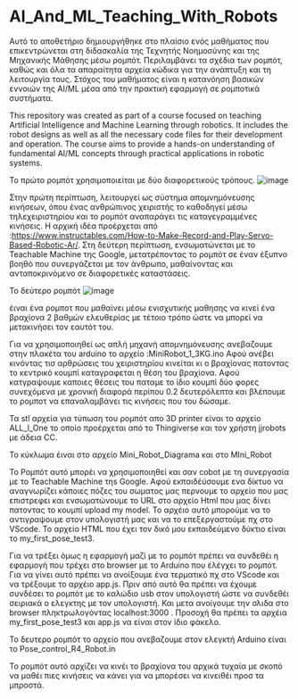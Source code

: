 # AI_And_ML_Teaching_With_Robots
Αυτό το αποθετήριο δημιουργήθηκε στο πλαίσιο ενός μαθήματος που επικεντρώνεται στη διδασκαλία της Τεχνητής Νοημοσύνης και της Μηχανικής Μάθησης μέσω ρομπότ. Περιλαμβάνει τα σχέδια των ρομπότ, καθώς και όλα τα απαραίτητα αρχεία κώδικα για την ανάπτυξη και τη λειτουργία τους. Στόχος του μαθήματος είναι η κατανόηση βασικών εννοιών της AI/ML μέσα από την πρακτική εφαρμογή σε ρομποτικά συστήματα.

This repository was created as part of a course focused on teaching Artificial Intelligence and Machine Learning through robotics. It includes the robot designs as well as all the necessary code files for their development and operation. The course aims to provide a hands-on understanding of fundamental AI/ML concepts through practical applications in robotic systems.

Το πρώτο ρομπότ χρησιμοποιείται με δύο διαφορετικούς τρόπους. ![image](https://github.com/user-attachments/assets/9bf80c67-d357-4acc-a4a2-cf1b6cdcbacd)

Στην πρώτη περίπτωση, λειτουργεί ως σύστημα απομνημόνευσης κινήσεων, όπου ένας ανθρώπινος χειριστής το καθοδηγεί μέσω τηλεχειριστηρίου και το ρομπότ αναπαράγει τις καταγεγραμμένες κινήσεις. Η αρχική ιδέα προέρχεται από :https://www.instructables.com/How-to-Make-Record-and-Play-Servo-Based-Robotic-Ar/.  Στη δεύτερη περίπτωση, ενσωματώνεται με το Teachable Machine της Google, μετατρέποντας το ρομπότ σε έναν έξυπνο βοηθό που συνεργάζεται με τον άνθρωπο, μαθαίνοντας και ανταποκρινόμενο σε διαφορετικές καταστάσεις.

Το δεύτερο ρομπότ ![image](https://github.com/user-attachments/assets/2fc73cfb-4c74-4fd4-ae43-87a6838ba333)

έιναι ένα ρομποτ που μαθαίνει μέσω ενισχυτικής μαθησης να κινεί ένα βραχίονα 2 βαθμών ελευθερίας με τέτοιο τρόπο ώστε να μπορεί να μετακινήσει τον εαυτότ του. 

Για να χρησιμοποιηθεί ως απλή μηχανή απομνημόνευσης ανεβαζουμε στην πλακέτα του arduino το αρχείο :MiniRobot_1_3KG.ino
Αφού ανέβει κινόντας τισ αρθρώσεις του χειριστηρίου κινείται κι ο βραχίονας πατοντας το κεντρικό κουμπί καταγραφεται η θέση του βραχίονα. Αφού κατγραψουμε καποιες θέσεις του παταμε το ίδιο κουμπί δύο φορες συνεχόμενα με χρονική διαφορά περίπου 0.2 δευτερόλεπτα και βλέπουμε το ρομποτ να επαναλαμβάνει τις κινήσεις που του δώσαμε.

Τα stl αρχεία για τύπωση του ρομπότ απο 3D printer  είναι το αρχείο ALL_I_One  το οποίο προέρχεται από το Thingiverse και τον χρήστη  jjrobots με άδεια CC. 

Το κύκλωμα έιναι στο αρχείο Mini_Robot_Diagrama και στο MIni_Robot 

Το Ρομπότ αυτό μπορέι να χρησιμοποιηθεί και σαν cobot  με τη συνεργασία με το Teachable Machine τηs Google. Αφού εκπαιδέύσουμε ενα δίκτυο να αναγνωρίζει κάποιες πόζες του σωματος μας περνουμε το αρχείο που μας επιστρεφει και ενσωματώνουμε το URL  στο αρχείο Html που μας δίνει πατοντας το κουμπί upload my model. Το αρχέιο αυτό μπορούμε να το αντιγραψουμε στον υπολογιστή μας και να το επεξεργαστούμε πχ στο VScode. Το αρχείο HTML που έχει τον δικό μου εκπαιδεύμενο δύκτιο είναι το  my_first_pose_test3. 

Για να τρέξει όμως η εφαρμογή μαζί με το ρομπότ πρέπει να συνδεθέι η εφαρμογή που τρέχει στο browser με το Arduino που έλέγχει το ρομπότ. Για να γίνει αυτό πρέπει να ανοίξουμε ένα τερματικό πχ στο VScode  και να τρέξουμε το αρχέιο app.js. Πριν από αυτό θα πρέπει να έχουμε συνδέσει το ρομπότ με το καλώδιο usb στον υπολογιστή ώστε να συνδεθέι σειριακά ο ελεγκτης με τον υπολογιστή. Και μετα ανοίγουμε την σλιδα στο browser πληκτρωλογόντας localhost:3000 . Προσοχή θα πρέπει τα αρχέια my_first_pose_test3 και app.js να είναι στον ίδιο φάκελο.

Το δευτερο ρομπότ το αρχείο που ανεβαζουμε στον ελεγκτή Arduino είναι το Pose_control_R4_Robot.in

Το ρομπότ αυτό αρχίζει να κινέι το βραχίονα του αρχικά τυχαία με σκοπό να μαθέι πιες κινήσεις να κάνει για να μπορέσει να κινειθέι προσ τα μπροστά.
